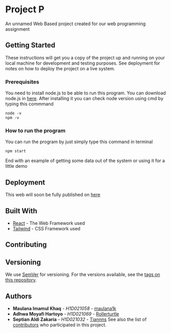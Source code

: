 # Project P

An unnamed Web Based project created for our web programming assignment

## Getting Started

These instructions will get you a copy of the project up and running on your local machine for development and testing purposes. See deployment for notes on how to deploy the project on a live system.

### Prerequisites

You need to install node.js to be able to run this program. You can download node.js in [here](https://nodejs.org/en/download).
After installing it you can check node version using cmd by typing this commmand
```
node -v
npm -v
```

### How to run the program

You can run the program by just simply type this command in terminal
```
npm start
```

End with an example of getting some data out of the system or using it for a little demo

## Deployment

This web will soon be fully published on [here](https://www.hostinger.co.id/web-hosting?irclickid=wqVQPgSg4xyNTXjR3dwwdSjrUkAXKzRsowopQc0&irgwc=1&PID=3677897)

## Built With

* [React](https://react.dev/) - The Web Framework used
* [Tailwind](https://tailwindcss.com/) - CSS Framework used

## Contributing



## Versioning

We use [SemVer](http://semver.org/) for versioning. For the versions available, see the [tags on this repository](https://github.com/your/project/tags). 

## Authors

* **Maulana Imamul Khaq** - *H1D021058* - [maulana1k](https://github.com/maulana1k)
* **Adhwa Moyafi Hartoyo** - *H1D021069* - [Rollerturtle](https://github.com/Rollerturtle)
* **Septian Aldi Zakaria** - *H1D021032* - [Tiannns](https://github.com/Tiannns)
See also the list of [contributors](https://github.com/your/project/contributors) who participated in this project.
